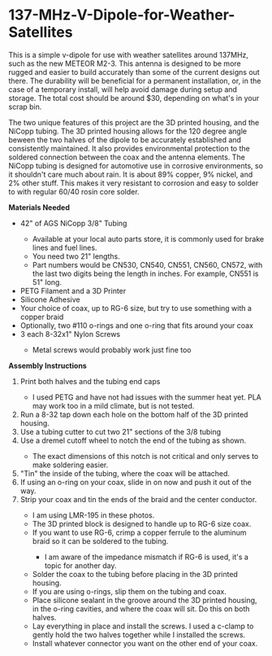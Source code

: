 # 137-MHz-V-Dipole-for-Weather-Satellites

This is a simple v-dipole for use with weather satellites around 137MHz, such as the new METEOR M2-3.  This antenna is designed to be more rugged and easier to build accurately than some of the current designs out there.  The durability will be beneficial for a permanent installation, or, in the case of a temporary install, will help avoid damage during setup and storage.  The total cost should be around $30, depending on what's in your scrap bin.

The two unique features of this project are the 3D printed housing, and the NiCopp tubing.  The 3D printed housing allows for the 120 degree angle beween the two halves of the dipole to be accurately established and consistently maintained.  It also provides environmental protection to the soldered connection between the coax and the antenna elements.  The NiCopp tubing is designed for automotive use in corrosive environments, so it shouldn't care much about rain.  It is about 89% copper, 9% nickel, and 2% other stuff.  This makes it very resistant to corrosion and easy to solder to with regular 60/40 rosin core solder.

<b>Materials Needed</b>
<ul>
  <li>42" of AGS NiCopp 3/8" Tubing</li>
    <ul>
      <li>Available at your local auto parts store, it is commonly used for brake lines and fuel lines.</li>
      <li>You need two 21" lengths.</li>
      <li>Part numbers would be CN530, CN540, CN551, CN560, CN572, with the last two digits being the length in inches.  For example, CN551 is 51" long.</li>
    </ul>
  <li>PETG Filament and a 3D Printer</li>
  <li>Silicone Adhesive</li>
  <li>Your choice of coax, up to RG-6 size, but try to use something with a copper braid</li>
  <li>Optionally, two #110 o-rings and one o-ring that fits around your coax</li>
  <li>3 each 8-32x1" Nylon Screws</li>
    <ul>
      <li>Metal screws would probably work just fine too</li>
    </ul>
</ul>

<b>Assembly Instructions</b>
<ol>
  <li>Print both halves and the tubing end caps</li>
    <ul>
      <li>I used PETG and have not had issues with the summer heat yet.  PLA may work too in a mild climate, but is not tested.</li>
    </ul>
  <li>Run a 8-32 tap down each hole on the bottom half of the 3D printed housing.</li>
  <li>Use a tubing cutter to cut two 21" sections of the 3/8 tubing</li>
  <li>Use a dremel cutoff wheel to notch the end of the tubing as shown.</li>
    <ul>
      <li>The exact dimensions of this notch is not critical and only serves to make soldering easier.</li>
    </ul>
  <li>"Tin" the inside of the tubing, where the coax will be attached.</li>
  <li>If using an o-ring on your coax, slide in on now and push it out of the way.
  <li>Strip your coax and tin the ends of the braid and the center conductor.</li>
    <ul>
      <li>I am using LMR-195 in these photos.</li>
      <li>The 3D printed block is designed to handle up to RG-6 size coax.</li>
      <li>If you want to use RG-6, crimp a copper ferrule to the aluminum braid so it can be soldered to the tubing.</li>
        <ul>
          <li>I am aware of the impedance mismatch if RG-6 is used, it's a topic for another day.</li>
    </ul>
  <li>Solder the coax to the tubing before placing in the 3D printed housing.</li>
  <li>If you are using o-rings, slip them on the tubing and coax.</li>
  <li>Place silicone sealant in the groove around the 3D printed housing, in the o-ring cavities, and where the coax will sit.  Do this on both halves. </li>
  <li>Lay everything in place and install the screws.  I used a c-clamp to gently hold the two halves together while I installed the screws. </li>
  <li>Install whatever connector you want on the other end of your coax.</li>      
</ol>
